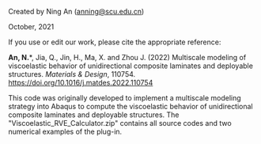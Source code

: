 Created by Ning An (anning@scu.edu.cn)

October, 2021

If you use or edit our work, please cite the appropriate reference:

**An, N.***, Jia, Q., Jin, H., Ma, X. and Zhou J. (2022) Multiscale modeling of viscoelastic behavior of unidirectional composite laminates and deployable structures. _Materials & Design_, 110754. https://doi.org/10.1016/j.matdes.2022.110754

This code was originally developed to implement a multiscale modeling strategy into Abaqus to compute the viscoelastic behavior of unidirectional composite laminates and deployable structures. The "Viscoelastic_RVE_Calculator.zip" contains all source codes and two numerical examples of the plug-in.
